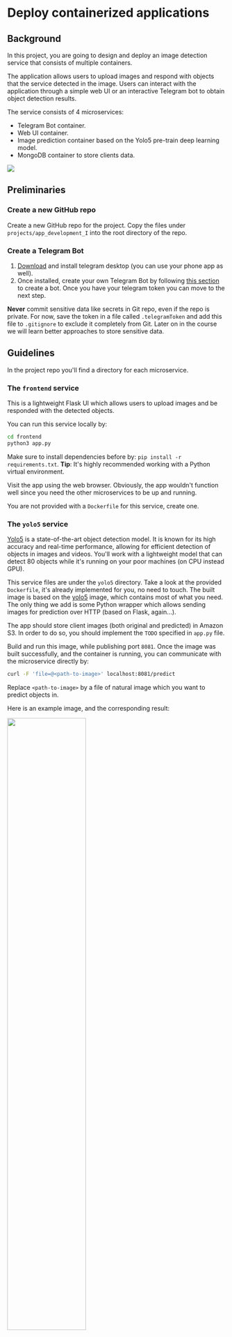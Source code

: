 # Deploy containerized applications

## Background

In this project, you are going to design and deploy an image detection service that consists of multiple containers. 

The application allows users to upload images and respond with objects that the service detected in the image.
Users can interact with the application through a simple web UI or an interactive Telegram bot to obtain object detection results.

The service consists of 4 microservices: 

- Telegram Bot container.
- Web UI container.
- Image prediction container based on the Yolo5 pre-train deep learning model.
- MongoDB container to store clients data.

![](../../.img/object_detection_service.png)

## Preliminaries

### Create a new GitHub repo 

Create a new GitHub repo for the project. 
Copy the files under `projects/app_development_I` into the root directory of the repo.

### Create a Telegram Bot

1. <a href="https://desktop.telegram.org/" target="_blank">Download</a> and install telegram desktop (you can use your phone app as well).
2. Once installed, create your own Telegram Bot by following <a href="https://core.telegram.org/bots/features#botfather">this section</a> to create a bot. Once you have your telegram token you can move to the next step.

**Never** commit sensitive data like secrets in Git repo, even if the repo is private.
For now, save the token in a file called `.telegramToken` and add this file to `.gitignore` to exclude it completely from Git.
Later on in the course we will learn better approaches to store sensitive data.

## Guidelines

In the project repo you'll find a directory for each microservice. 

### The `frontend` service 

This is a lightweight Flask UI which allows users to upload images and be responded with the detected objects.

You can run this service locally by: 

```bash
cd frontend
python3 app.py
```

Make sure to install dependencies before by: `pip install -r requirements.txt`. 
**Tip**: It's highly recommended working with a Python virtual environment. 

Visit the app using the web browser. 
Obviously, the app wouldn't function well since you need the other microservices to be up and running. 

You are not provided with a `Dockerfile` for this service, create one.

### The `yolo5` service

[Yolo5](https://github.com/ultralytics/yolov5) is a state-of-the-art object detection model.
It is known for its high accuracy and real-time performance, allowing for efficient detection of objects in images and videos.
You'll work with a lightweight model that can detect 80 objects while it's running on your poor machines (on CPU instead GPU). 

This service files are under the `yolo5` directory. Take a look at the provided `Dockerfile`, it's already implemented for you, no need to touch. 
The built image is based on the [yolo5](https://hub.docker.com/r/ultralytics/yolov5) image, which contains most of what you need. 
The only thing we add is some Python wrapper which allows sending images for prediction over HTTP (based on Flask, again...).

The app should store client images (both original and predicted) in Amazon S3. 
In order to do so, you should implement the `TODO` specified in `app.py` file. 

Build and run this image, while publishing port `8081`. 
Once the image was built successfully, and the container is running, you can communicate with the microservice directly by:

```bash
curl -F 'file=@<path-to-image>' localhost:8081/predict
```

Replace `<path-to-image>` by a file of natural image which you want to predict objects in. 

Here is an example image, and the corresponding result:

<img src="../../.img/street.jpeg" width="60%">

```json
[
  {
    "class": "person",
    "cx": 0.0770833,
    "cy": 0.673675,
    "height": 0.0603291,
    "width": 0.0145833
  },
  {
    "class": "umbrella",
    "cx": 0.883854,
    "cy": 0.620658,
    "height": 0.0493601,
    "width": 0.071875
  },
  {
    "class": "car",
    "cx": 0.391146,
    "cy": 0.6883,
    "height": 0.0530165,
    "width": 0.0385417
  },
  {
    "class": "person",
    "cx": 0.555208,
    "cy": 0.799817,
    "height": 0.341865,
    "width": 0.0583333
  },
  {
    "class": "car",
    "cx": 0.434896,
    "cy": 0.718464,
    "height": 0.095064,
    "width": 0.0739583
  },
  {
    "class": "car",
    "cx": 0.717188,
    "cy": 0.765996,
    "height": 0.16819,
    "width": 0.159375
  }
]
```

The model detected 3 cars, 2 persons and 1 umbrella. Try it yourself with different images.

### The `mongo` service

For the mongo service we will utilize the pre-built official [MongoDB image](https://hub.docker.com/_/mongo) without any custom modifications.

Please note that the mongo service should be configured **to persist the data that was stored in it**.

### The `polyBot` service 

The Telegram bot service is responsible for providing a chat-based interface for users to interact with the service. 
It utilizes the Telegram Bot API to receive user images and respond with detected objects. 

<img src="../../.img/polysample.jpg" width="30%">

In this microservice we will practice some Python :-)
You'll implement the bot functionality. 

### Running a simple "echo" Bot - the `Bot` class

Under `polybot/app.py` you are given a class called `Bot`. This class implements a simple telegram bot, as follows.

The constructor `__init__` gets `token` arg which is the bot token you have just received from Telegram. Inside the constructor, a `TeleBot` object is created. This object is an interface to Telegram API, it allows you to conveniently receive and send messages to/from Telegram.
The function `self._bot_internal_handler()` is registered as an internal message handler.
**This function is getting called whenever a new message will be sent to the bot via Telegram app.**

The default behavior of Bot class is to "echo" the incoming messages.

Run the program and send a message to the bot via Telegram app, observe the response and get an idea of how `_bot_internal_handler` and `handle_message` are functioning (it's recommended to run in debug mode with breakpoints).

### Extending the echo bot - the `QuoteBot` class

In `app.py` you are given a class called `QuoteBot` which **inherits** from `Bot`.
Upon incoming messages, this bot echoing the message while quoting the original message, unless the user is asking politely not to quote.

Run this bot and check its behavior.

### Build your object detection bot - the `ObjectDetectionBot` class

In `app.py` you are given a class called `ObjectDetectionBot` which **inherits** from `Bot`, again.
Upon incoming messages, this class downloads incoming images from users, and requests the `yolo5` service to detect objects in the image. 
The bot will then send the detected objects to the user, in any form you like.
A few notes:

- Inside the `ObjectDetectionBot` class, override `handle_message` method and implement the needed functionality.
- Remember that by inheriting the `Bot` class, you can use all of its methods (such as `send_text`...). 
- Specifically, utilize `download_user_photo`, it will save you a lot of work.
- Take a look at the way the `upload_file` function was implemented in the `frontend` service. It will help you to understand how to use the `requests` library to communicate with the `yolo5` service.   

## Make it run locally

At the end, you should have 4 running microservice up and running on your local machine.
You should be able to detect objects in images sent from the Telegram Bot service, as well as the web UI. 

Note that the web UI stores client detections in mongoDB (different clients are identified by their IP address).
In the web UI, you can click the **View your recent detection** button to retrieve the last detected results. The microservice queries the information from mongoDB. 

## Wrap up everything as a Docker Compose project

To complete the task, you should create a Docker Compose project. 
Define the services for the Telegram bot, Web UI, YOLO5 image detection, and MongoDB in a `docker-compose.yaml` file.

Please decide on the different networks that will be used within the project, ensuring proper isolation services.
E.g. the user facing services can reside in a network considered as "public", while the internal services can reside in the "private" network. 

## Free images from security vulnerabilities. 

When submitting the project, your images should be clean from `CRITICAL` and `HIGH` security vulnerabilities. 
Use Snyk to scan the images.


## Deploy your app 

Push the `frontend`, `yolo5` and `polybot` to your account in Dockerhub.

Deploy your app in a single EC2 instance in a public subnet.
Make sure the service is working as expected by communicating with it via the instance's public IP.

### OUTPUT-
<img src="output-image.png" alt="output-image">
